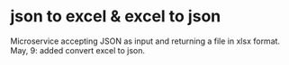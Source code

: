 # json to excel & excel to json
Microservice accepting JSON as input and returning a file in xlsx format.
May, 9: added convert excel to json.
